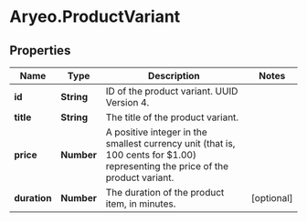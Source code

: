 # Aryeo.ProductVariant

## Properties

Name | Type | Description | Notes
------------ | ------------- | ------------- | -------------
**id** | **String** | ID of the product variant. UUID Version 4. | 
**title** | **String** | The title of the product variant. | 
**price** | **Number** | A positive integer in the smallest currency unit (that is, 100 cents for $1.00) representing the price of the product variant. | 
**duration** | **Number** | The duration of the product item, in minutes. | [optional] 


